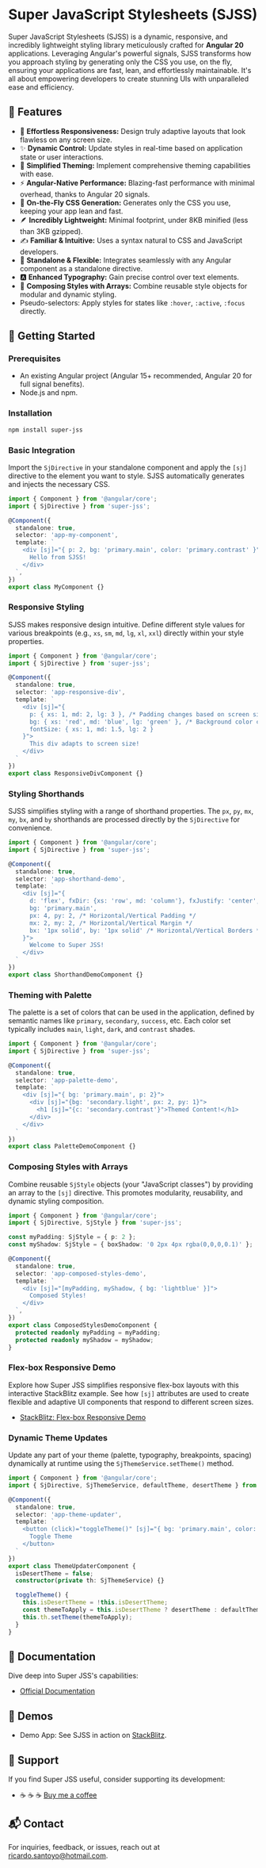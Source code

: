 # Super JavaScript Stylesheets (SJSS)

Super JavaScript Stylesheets (SJSS) is a dynamic, responsive, and incredibly lightweight styling library meticulously crafted for **Angular 20** applications. Leveraging Angular's powerful signals, SJSS transforms how you approach styling by generating only the CSS you use, on the fly, ensuring your applications are fast, lean, and effortlessly maintainable. It's all about empowering developers to create stunning UIs with unparalleled ease and efficiency.

## 🌟 Features

*   📱 **Effortless Responsiveness:** Design truly adaptive layouts that look flawless on any screen size.
*   ✨ **Dynamic Control:** Update styles in real-time based on application state or user interactions.
*   🎨 **Simplified Theming:** Implement comprehensive theming capabilities with ease.
*   ⚡ **Angular-Native Performance:** Blazing-fast performance with minimal overhead, thanks to Angular 20 signals.
*   🧩 **On-the-Fly CSS Generation:** Generates only the CSS you use, keeping your app lean and fast.
*   🪶 **Incredibly Lightweight:** Minimal footprint, under 8KB minified (less than 3KB gzipped).
*   ✍️ **Familiar & Intuitive:** Uses a syntax natural to CSS and JavaScript developers.
*   🚀 **Standalone & Flexible:** Integrates seamlessly with any Angular component as a standalone directive.
*   🅰️ **Enhanced Typography:** Gain precise control over text elements.
*   🔗 **Composing Styles with Arrays:** Combine reusable style objects for modular and dynamic styling.
*   Pseudo-selectors: Apply styles for states like `:hover`, `:active`, `:focus` directly.

## 🚀 Getting Started

### Prerequisites

- An existing Angular project (Angular 15+ recommended, Angular 20 for full signal benefits).
- Node.js and npm.

### Installation

```bash
npm install super-jss
```

### Basic Integration

Import the `SjDirective` in your standalone component and apply the `[sj]` directive to the element you want to style. SJSS automatically generates and injects the necessary CSS.

```typescript
import { Component } from '@angular/core';
import { SjDirective } from 'super-jss';

@Component({
  standalone: true,
  selector: 'app-my-component',
  template: `
    <div [sj]="{ p: 2, bg: 'primary.main', color: 'primary.contrast' }">
      Hello from SJSS!
    </div>
  `,
})
export class MyComponent {}
```

### Responsive Styling

SJSS makes responsive design intuitive. Define different style values for various breakpoints (e.g., `xs`, `sm`, `md`, `lg`, `xl`, `xxl`) directly within your style properties.

```typescript
import { Component } from '@angular/core';
import { SjDirective } from 'super-jss';

@Component({
  standalone: true,
  selector: 'app-responsive-div',
  template: `
    <div [sj]="{
      p: { xs: 1, md: 2, lg: 3 }, /* Padding changes based on screen size */
      bg: { xs: 'red', md: 'blue', lg: 'green' }, /* Background color changes */
      fontSize: { xs: 1, md: 1.5, lg: 2 }
    }">
      This div adapts to screen size!
    </div>
  `
})
export class ResponsiveDivComponent {}
```

### Styling Shorthands

SJSS simplifies styling with a range of shorthand properties. The `px`, `py`, `mx`, `my`, `bx`, and `by` shorthands are processed directly by the `SjDirective` for convenience.

```typescript
import { Component } from '@angular/core';
import { SjDirective } from 'super-jss';

@Component({
  standalone: true,
  selector: 'app-shorthand-demo',
  template: `
    <div [sj]="{
      d: 'flex', fxDir: {xs: 'row', md: 'column'}, fxJustify: 'center',
      bg: 'primary.main',
      px: 4, py: 2, /* Horizontal/Vertical Padding */
      mx: 2, my: 2, /* Horizontal/Vertical Margin */
      bx: '1px solid', by: '1px solid' /* Horizontal/Vertical Borders */
    }">
      Welcome to Super JSS!
    </div>
  `
})
export class ShorthandDemoComponent {}
```

### Theming with Palette

The palette is a set of colors that can be used in the application, defined by semantic names like `primary`, `secondary`, `success`, etc. Each color set typically includes `main`, `light`, `dark`, and `contrast` shades.

```typescript
import { Component } from '@angular/core';
import { SjDirective } from 'super-jss';

@Component({
  standalone: true,
  selector: 'app-palette-demo',
  template: `
    <div [sj]="{ bg: 'primary.main', p: 2}">
      <div [sj]="{bg: 'secondary.light', px: 2, py: 1}">
        <h1 [sj]="{c: 'secondary.contrast'}">Themed Content!</h1>
      </div>
    </div>
  `
})
export class PaletteDemoComponent {}
```

### Composing Styles with Arrays

Combine reusable `SjStyle` objects (your "JavaScript classes") by providing an array to the `[sj]` directive. This promotes modularity, reusability, and dynamic styling composition.

```typescript
import { Component } from '@angular/core';
import { SjDirective, SjStyle } from 'super-jss';

const myPadding: SjStyle = { p: 2 };
const myShadow: SjStyle = { boxShadow: '0 2px 4px rgba(0,0,0,0.1)' };

@Component({
  standalone: true,
  selector: 'app-composed-styles-demo',
  template: `
    <div [sj]="[myPadding, myShadow, { bg: 'lightblue' }]">
      Composed Styles!
    </div>
  `,
})
export class ComposedStylesDemoComponent {
  protected readonly myPadding = myPadding;
  protected readonly myShadow = myShadow;
}
```

### Flex-box Responsive Demo

Explore how Super JSS simplifies responsive flex-box layouts with this interactive StackBlitz example. See how `[sj]` attributes are used to create flexible and adaptive UI components that respond to different screen sizes.

- [StackBlitz: Flex-box Responsive Demo](https://stackblitz.com/edit/angular-ivy-ieshja?file=README.md,src%2Fapp%2Fapp.component.ts)

### Dynamic Theme Updates

Update any part of your theme (palette, typography, breakpoints, spacing) dynamically at runtime using the `SjThemeService.setTheme()` method.

```typescript
import { Component } from '@angular/core';
import { SjDirective, SjThemeService, defaultTheme, desertTheme } from 'super-jss';

@Component({
  standalone: true,
  selector: 'app-theme-updater',
  template: `
    <button (click)="toggleTheme()" [sj]="{ bg: 'primary.main', color: 'primary.contrast', p: 1, borderRadius: '4px', cursor: 'pointer' }">
      Toggle Theme
    </button>
  `
})
export class ThemeUpdaterComponent {
  isDesertTheme = false;
  constructor(private th: SjThemeService) {}

  toggleTheme() {
    this.isDesertTheme = !this.isDesertTheme;
    const themeToApply = this.isDesertTheme ? desertTheme : defaultTheme;
    this.th.setTheme(themeToApply);
  }
}
```

## 📖 Documentation

Dive deep into Super JSS's capabilities:

- [Official Documentation](https://sjss.dev/)

## 🎨 Demos

- Demo App: See SJSS in action on [StackBlitz](https://stackblitz.com/edit/super-js?file=src%2Fmain.ts).

## 💖 Support

If you find Super JSS useful, consider supporting its development:

- ☕ ☕ ☕ [Buy me a coffee](https://buymeacoffee.com/rsantoyo)

## 📬 Contact

For inquiries, feedback, or issues, reach out at [ricardo.santoyo@hotmail.com](mailto:ricardo.santoyo@hotmail.com).